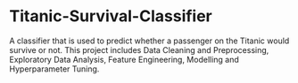 # Titanic-Survival-Classifier
A classifier that is used to predict whether a passenger on the Titanic would survive or not. This project includes Data Cleaning and Preprocessing, Exploratory Data Analysis, Feature Engineering, Modelling and Hyperparameter Tuning.

